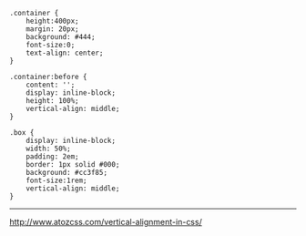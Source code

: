 
```
.container {
	height:400px;
	margin: 20px;
	background: #444;
	font-size:0;
	text-align: center;
}

.container:before {
	content: '';
	display: inline-block;
	height: 100%; 
	vertical-align: middle;
}

.box {
	display: inline-block;
	width: 50%;
	padding: 2em;
	border: 1px solid #000;
	background: #cc3f85;
	font-size:1rem;
	vertical-align: middle;
}

```


---

http://www.atozcss.com/vertical-alignment-in-css/